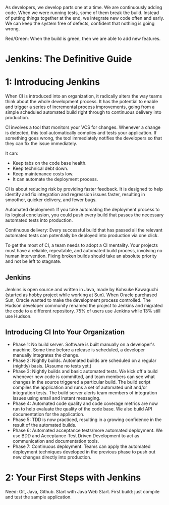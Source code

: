 As developers, we develop parts one at a time. We are continuously adding code. When we were running tests, some of them break the build. Instead of putting things together at the end, we integrate new code often and early. We can keep the system free of defects, confident that nothing is going wrong.

Red/Green: When the build is green, then we are able to add new features.

# Jenkins: The Definitive Guide

# 1: Introducing Jenkins

When CI is introduced into an organization, it radically alters the way teams think about the whole development process. It has the potential to enable and trigger a series of incremental process improvements, going from a simple scheduled automated build right through to continuous delivery into production.

CI involves a tool that monitors your VCS for changes. Whenever a change is detected, this tool automatically compiles and tests your application. If something goes wrong, the tool immediately notifies the developers so that they can fix the issue immediately.

It can:

- Keep tabs on the code base health.
- Keep technical debt down.
- Keep maintenance costs low.
- It can automate the deployment process.

CI is about reducing risk by providing faster feedback. It is designed to help identify and fix integration and regression issues faster, resulting in smoother, quicker delivery, and fewer bugs.

Automated deployment: If you take automating the deployment process to its logical conclusion, you could push every build that passes the necessary automated tests into production.

Continuous delivery: Every successful build that has passed all the relevant automated tests can potentially be deployed into production via one click.

To get the most of CI, a team needs to adopt a CI mentality. Your projects must have a reliable, repeatable, and automated build process, involving no human intervention. Fixing broken builds should take an absolute priority and not be left to stagnate.

## Jenkins

Jenkins is open source and written in Java, made by Kohsuke Kawaguchi (started as hobby project while working at Sun). When Oracle purchased Sun, Oracle wanted to make the development process controlled. The Hudson developer community renamed the project to Jenkins and migrated the code to a different repository. 75% of users use Jenkins while 13% still use Hudson.

## Introducing CI Into Your Organization

- Phase 1: No build server. Software is built manually on a developer's machine. Some time before a release is scheduled, a developer manually integrates the change.
- Phase 2: Nightly builds. Automated builds are scheduled on a regular (nightly) basis. (Assume no tests yet.)
- Phase 3: Nightly builds and basic automated tests. We kick off a build whenever new code is committed, and team members can see what changes in the source triggered a particular build. The build script compiles the application and runs a set of automated unit and/or integration tests. The build server alerts team members of integration issues using email and instant messaging.
- Phase 4: Automated code quality and code coverage metrics are now run to help evaluate the quality of the code base. We also build API documentation for the application.
- Phase 5: TDD is now practiced, resulting in a growing confidence in the result of the automated builds.
- Phase 6: Automated acceptance tests/more automated deployment. We use BDD and Acceptance-Test Driven Development to act as communication and documentation tools.
- Phase 7: Continuous deployment. Teams can apply the automated deployment techniques developed in the previous phase to push out new changes directly into production.

# 2: Your First Steps with Jenkins

Need: Git, Java, Github. Start with Java Web Start. First build: just compile and test the sample application.
